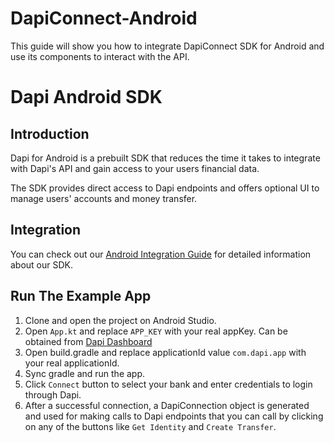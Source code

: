 # DapiConnect-Android
This guide will show you how to integrate DapiConnect SDK for Android and use its components to interact with the API.


# Dapi Android SDK

## Introduction

Dapi for Android is a prebuilt SDK that reduces the time it takes to integrate with Dapi's API and gain access to your users financial data.

The SDK provides direct access to Dapi endpoints and offers optional UI to manage users' accounts and money transfer.

## Integration

You can check out our [Android Integration Guide](https://dapi-api.readme.io/docs/how-to-integrate-with-android-sdk) for detailed information about our SDK.

## Run The Example App

1. Clone and open the project on Android Studio.
2. Open `App.kt` and replace `APP_KEY` with your real appKey. Can be obtained from [Dapi Dashboard](https://dashboard.cf.dapi.co/)
3. Open build.gradle and replace applicationId value `com.dapi.app` with your real applicationId.
4. Sync gradle and run the app.
5. Click `Connect` button to select your bank and enter credentials to login through Dapi.
6. After a successful connection, a DapiConnection object is generated and used for making calls to Dapi endpoints that you can call by clicking on any of the buttons like `Get Identity` and `Create Transfer`.

